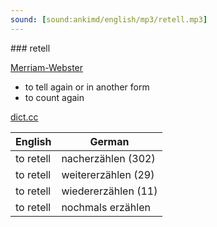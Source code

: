 ```yaml
---
sound: [sound:ankimd/english/mp3/retell.mp3]
---
```


\### retell

[Merriam-Webster](https://www.merriam-webster.com/dictionary/retell)

- to tell again or in another form
- to count again

[dict.cc](https://www.dict.cc/retell)

| English        | German       |
| -------------- | ------------ |
| to retell | nacherzählen (302) |
| to retell | weitererzählen (29) |
| to retell | wiedererzählen (11) |
| to retell | nochmals erzählen |
